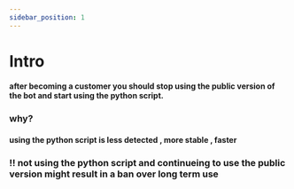```yaml
---
sidebar_position: 1
---
```


# Intro

#### after becoming a customer you should stop using the public version of the bot and start using the python script.
### why?
#### using the python script is less detected , more stable , faster 
### !! not using the python script and continueing to use the public version might result in a ban over long term use



